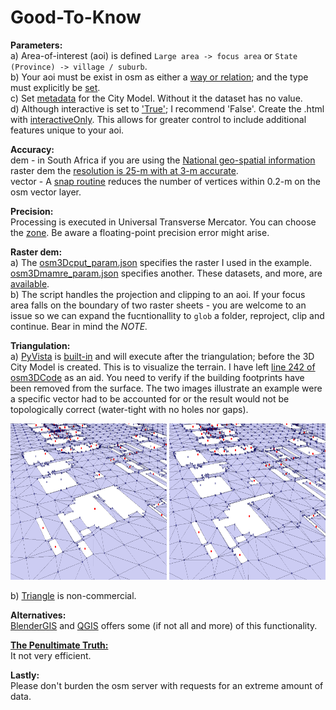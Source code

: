 # Good-To-Know

**Parameters:**  
a) Area-of-interest (aoi) is defined `Large area -> focus area` or `State (Province) -> village / suburb`.    
b) Your aoi must be exist in osm as either a [way or relation](https://wiki.openstreetmap.org/wiki/Elements); and the type must explicitly be [set](https://github.com/AdrianKriger/osm_LoD1_3DCityModel/blob/main/osm3Dcput_param.json#L4).  
c) Set [metadata](https://github.com/AdrianKriger/osm_LoD1_3DCityModel/blob/main/osm3Dcput_param.json#L21-L31) for the City Model. Without it the dataset has no value.    
d) Although interactive is set to ['True'](https://github.com/AdrianKriger/osm_LoD1_3DCityModel/blob/main/osm3Dcput_param.json#L33); I recommend 'False'. Create the .html with [interactiveOnly](https://github.com/AdrianKriger/osm_LoD1_3DCityModel/blob/main/interactiveOnly.ipynb). This allows for greater control to include additional features unique to your aoi.

**Accuracy:**  
dem - in South Africa if you are using the [National geo-spatial information](http://www.ngi.gov.za/) raster dem the [resolution is 25-m with at 3-m accurate](https://www.ee.co.za/wp-content/uploads/2015/08/Julie-Verhulp.pdf).  
vector - A [snap routine](https://github.com/AdrianKriger/osm_LoD1_3DCityModel/blob/main/osm3DCode.py#L231-L238) reduces the number of vertices within 0.2-m on the osm vector layer. 

**Precision:**  
Processing is executed in Universal Transverse Mercator. You can choose the [zone](https://github.com/AdrianKriger/osm_LoD1_3DCityModel/blob/main/osm3Dcput_param.json#L6). Be aware a floating-point precision error might arise.

**Raster dem:**  
a) The [osm3Dcput_param.json](https://github.com/AdrianKriger/osm_LoD1_3DCityModel/blob/main/osm3Dcput_param.json#L15) specifies the raster I used in the example. [osm3Dmamre_param.json](https://github.com/AdrianKriger/osm_LoD1_3DCityModel/blob/main/extra/osm3Dmamre_param.json#L15) specifies another. These datasets, and more, are [available](http://www.ngi.gov.za/index.php/online-shop/what-is-itis-portal).  
b) The script handles the projection and clipping to an aoi. If your focus area falls on the boundary of two raster sheets - you are welcome to an issue so we can expand the fucntionallity to `glob` a folder, reproject, clip and continue. Bear in mind the *NOTE.*

**Triangulation:**  
a) [PyVista](https://www.pyvista.org/) is [built-in](https://github.com/AdrianKriger/osm_LoD1_3DCityModel/blob/main/osm3DCode.py#L415) and will execute after the triangulation; before the 3D City Model is created. This is to visualize the terrain. I have left [line 242 of osm3DCode](https://github.com/AdrianKriger/osm_LoD1_3DCityModel/blob/main/osm3DCode.py#L242) as an aid.
You need to verify if the building footprints have been removed from the surface. The two images illustrate an example were a specific vector had to be accounted for or the result would not be topologically correct (water-tight with no holes nor gaps).

<img src="img/fp01.png" alt="alt text" width="250" height="250">  <img src="img/fp02.png" alt="alt text" width="250" height="250">

b) [Triangle](https://www.cs.cmu.edu/~quake/triangle.html) is non-commercial.

**Alternatives:**  
[BlenderGIS](https://github.com/domlysz/BlenderGIS) and [QGIS](https://qgis.org/en/site/) offers some (if not all and more) of this functionality.

**[The Penultimate Truth:](https://en.wikipedia.org/wiki/The_Penultimate_Truth)**  
It not very efficient.

**Lastly:**  
Please don't burden the osm server with requests for an extreme amount of data.
